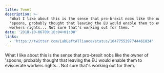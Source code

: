 ```yaml
---
title: Tweet
description: >-
  "What I like about this is the sense that pro-brexit nobs like the owner of
  'spoons, probably thought that leaving the EU would enable them to eviscerate
  workers rights... Not sure that's working out for them. "
date: '2018-10-06T09:10:04+01:00'
links:
  - 'https://twitter.com/LabLeftAlliance/status/1047755297744461824'
---
```

What I like about this is the sense that pro-brexit nobs like the owner of 'spoons, probably thought that leaving the EU would enable them to eviscerate workers rights... Not sure that's working out for them. 
